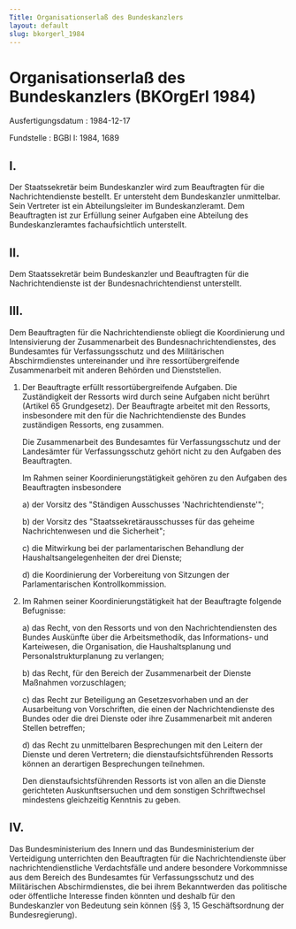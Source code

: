 ```yaml
---
Title: Organisationserlaß des Bundeskanzlers
layout: default
slug: bkorgerl_1984
---
```


# Organisationserlaß des Bundeskanzlers (BKOrgErl 1984)

Ausfertigungsdatum
:   1984-12-17

Fundstelle
:   BGBl I: 1984, 1689



## I.

Der Staatssekretär beim Bundeskanzler wird zum Beauftragten für die
Nachrichtendienste bestellt. Er untersteht dem Bundeskanzler
unmittelbar.
Sein Vertreter ist ein Abteilungsleiter im Bundeskanzleramt.
Dem Beauftragten ist zur Erfüllung seiner Aufgaben eine Abteilung des
Bundeskanzleramtes fachaufsichtlich unterstellt.


## II.

Dem Staatssekretär beim Bundeskanzler und Beauftragten für die
Nachrichtendienste ist der Bundesnachrichtendienst unterstellt.


## III.

Dem Beauftragten für die Nachrichtendienste obliegt die Koordinierung
und Intensivierung der Zusammenarbeit des Bundesnachrichtendienstes,
des Bundesamtes für Verfassungsschutz und des Militärischen
Abschirmdienstes untereinander und ihre ressortübergreifende
Zusammenarbeit mit anderen Behörden und Dienststellen.

1.  Der Beauftragte erfüllt ressortübergreifende Aufgaben. Die
    Zuständigkeit der Ressorts wird durch seine Aufgaben nicht berührt
    (Artikel 65 Grundgesetz). Der Beauftragte arbeitet mit den Ressorts,
    insbesondere mit den für die Nachrichtendienste des Bundes zuständigen
    Ressorts, eng zusammen.

    Die Zusammenarbeit des Bundesamtes für Verfassungsschutz und der
    Landesämter für Verfassungsschutz gehört nicht zu den Aufgaben des
    Beauftragten.

    Im Rahmen seiner Koordinierungstätigkeit gehören zu den Aufgaben des
    Beauftragten insbesondere

    a)  der Vorsitz des "Ständigen Ausschusses 'Nachrichtendienste'";


    b)  der Vorsitz des "Staatssekretärausschusses für das geheime
        Nachrichtenwesen und die Sicherheit";


    c)  die Mitwirkung bei der parlamentarischen Behandlung der
        Haushaltsangelegenheiten der drei Dienste;


    d)  die Koordinierung der Vorbereitung von Sitzungen der Parlamentarischen
        Kontrollkommission.





2.  Im Rahmen seiner Koordinierungstätigkeit hat der Beauftragte folgende
    Befugnisse:

    a)  das Recht, von den Ressorts und von den Nachrichtendiensten des Bundes
        Auskünfte über die Arbeitsmethodik, das Informations- und Karteiwesen,
        die Organisation, die Haushaltsplanung und Personalstrukturplanung zu
        verlangen;


    b)  das Recht, für den Bereich der Zusammenarbeit der Dienste Maßnahmen
        vorzuschlagen;


    c)  das Recht zur Beteiligung an Gesetzesvorhaben und an der Ausarbeitung
        von Vorschriften, die einen der Nachrichtendienste des Bundes oder die
        drei Dienste oder ihre Zusammenarbeit mit anderen Stellen betreffen;


    d)  das Recht zu unmittelbaren Besprechungen mit den Leitern der Dienste
        und deren Vertretern; die dienstaufsichtsführenden Ressorts können an
        derartigen Besprechungen teilnehmen.




    Den dienstaufsichtsführenden Ressorts ist von allen an die Dienste
    gerichteten Auskunftsersuchen und dem sonstigen Schriftwechsel
    mindestens gleichzeitig Kenntnis zu geben.





## IV.

Das Bundesministerium des Innern und das Bundesministerium der
Verteidigung unterrichten den Beauftragten für die Nachrichtendienste
über nachrichtendienstliche Verdachtsfälle und andere besondere
Vorkommnisse aus dem Bereich des Bundesamtes für Verfassungsschutz und
des Militärischen Abschirmdienstes, die bei ihrem Bekanntwerden das
politische oder öffentliche Interesse finden könnten und deshalb für
den Bundeskanzler von Bedeutung sein können (§§ 3, 15 Geschäftsordnung
der Bundesregierung).


